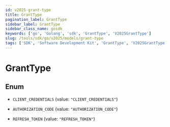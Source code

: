 ```yaml
---
id: v2025-grant-type
title: GrantType
pagination_label: GrantType
sidebar_label: GrantType
sidebar_class_name: gosdk
keywords: ['go', 'Golang', 'sdk', 'GrantType', 'V2025GrantType'] 
slug: /tools/sdk/go/v2025/models/grant-type
tags: ['SDK', 'Software Development Kit', 'GrantType', 'V2025GrantType']
---
```


# GrantType

## Enum


* `CLIENT_CREDENTIALS` (value: `"CLIENT_CREDENTIALS"`)

* `AUTHORIZATION_CODE` (value: `"AUTHORIZATION_CODE"`)

* `REFRESH_TOKEN` (value: `"REFRESH_TOKEN"`)


